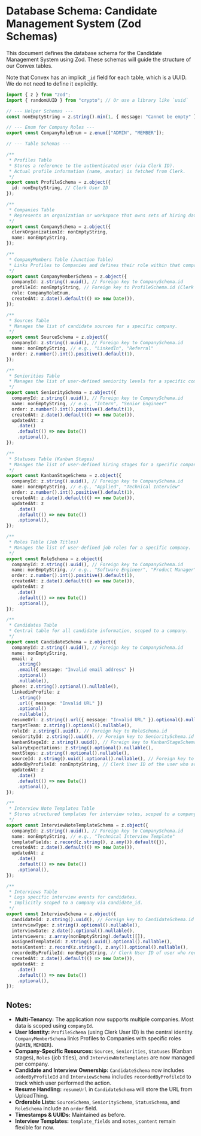 # Database Schema: Candidate Management System (Zod Schemas)

This document defines the database schema for the Candidate Management System using Zod. These schemas will guide the structure of our Convex tables.

Note that Convex has an implicit `_id` field for each table, which is a UUID. We do not need to define it explicitly.

```typescript
import { z } from "zod";
import { randomUUID } from "crypto"; // Or use a library like `uuid`

// --- Helper Schemas ---
const nonEmptyString = z.string().min(1, { message: "Cannot be empty" });

// --- Enum for Company Roles ---
export const CompanyRoleEnum = z.enum(["ADMIN", "MEMBER"]);

// --- Table Schemas ---

/**
 * Profiles Table
 * Stores a reference to the authenticated user (via Clerk ID).
 * Actual profile information (name, avatar) is fetched from Clerk.
 */
export const ProfileSchema = z.object({
  id: nonEmptyString, // Clerk User ID
});

/**
 * Companies Table
 * Represents an organization or workspace that owns sets of hiring data.
 */
export const CompanySchema = z.object({
  clerkOrganizationId: nonEmptyString,
  name: nonEmptyString,
});

/**
 * CompanyMembers Table (Junction Table)
 * Links Profiles to Companies and defines their role within that company.
 */
export const CompanyMemberSchema = z.object({
  companyId: z.string().uuid(), // Foreign key to CompanySchema.id
  profileId: nonEmptyString, // Foreign key to ProfileSchema.id (Clerk User ID)
  role: CompanyRoleEnum,
  createdAt: z.date().default(() => new Date()),
});

/**
 * Sources Table
 * Manages the list of candidate sources for a specific company.
 */
export const SourceSchema = z.object({
  companyId: z.string().uuid(), // Foreign key to CompanySchema.id
  name: nonEmptyString, // e.g., "LinkedIn", "Referral"
  order: z.number().int().positive().default(1),
});

/**
 * Seniorities Table
 * Manages the list of user-defined seniority levels for a specific company.
 */
export const SenioritySchema = z.object({
  companyId: z.string().uuid(), // Foreign key to CompanySchema.id
  name: nonEmptyString, // e.g., "Intern", "Senior Engineer"
  order: z.number().int().positive().default(1),
  createdAt: z.date().default(() => new Date()),
  updatedAt: z
    .date()
    .default(() => new Date())
    .optional(),
});

/**
 * Statuses Table (Kanban Stages)
 * Manages the list of user-defined hiring stages for a specific company.
 */
export const KanbanStageSchema = z.object({
  companyId: z.string().uuid(), // Foreign key to CompanySchema.id
  name: nonEmptyString, // e.g., "Applied", "Technical Interview"
  order: z.number().int().positive().default(1),
  createdAt: z.date().default(() => new Date()),
  updatedAt: z
    .date()
    .default(() => new Date())
    .optional(),
});

/**
 * Roles Table (Job Titles)
 * Manages the list of user-defined job roles for a specific company.
 */
export const RoleSchema = z.object({
  companyId: z.string().uuid(), // Foreign key to CompanySchema.id
  name: nonEmptyString, // e.g., "Software Engineer", "Product Manager"
  order: z.number().int().positive().default(1),
  createdAt: z.date().default(() => new Date()),
  updatedAt: z
    .date()
    .default(() => new Date())
    .optional(),
});

/**
 * Candidates Table
 * Central table for all candidate information, scoped to a company.
 */
export const CandidateSchema = z.object({
  companyId: z.string().uuid(), // Foreign key to CompanySchema.id
  name: nonEmptyString,
  email: z
    .string()
    .email({ message: "Invalid email address" })
    .optional()
    .nullable(),
  phone: z.string().optional().nullable(),
  linkedinProfile: z
    .string()
    .url({ message: "Invalid URL" })
    .optional()
    .nullable(),
  resumeUrl: z.string().url({ message: "Invalid URL" }).optional().nullable(), // URL from UploadThing (@https://uploadthing.com/)
  targetTeam: z.string().optional().nullable(),
  roleId: z.string().uuid(), // Foreign key to RoleSchema.id
  seniorityId: z.string().uuid(), // Foreign key to SenioritySchema.id
  kanbanStageId: z.string().uuid(), // Foreign key to KanbanStageSchema.id
  salaryExpectations: z.string().optional().nullable(),
  nextSteps: z.string().optional().nullable(),
  sourceId: z.string().uuid().optional().nullable(), // Foreign key to SourceSchema.id
  addedByProfileId: nonEmptyString, // Clerk User ID of the user who added the candidate
  updatedAt: z
    .date()
    .default(() => new Date())
    .optional(),
});

/**
 * Interview Note Templates Table
 * Stores structured templates for interview notes, scoped to a company.
 */
export const InterviewNoteTemplateSchema = z.object({
  companyId: z.string().uuid(), // Foreign key to CompanySchema.id
  name: nonEmptyString, // e.g., "Technical Interview Template"
  templateFields: z.record(z.string(), z.any()).default({}),
  createdAt: z.date().default(() => new Date()),
  updatedAt: z
    .date()
    .default(() => new Date())
    .optional(),
});

/**
 * Interviews Table
 * Logs specific interview events for candidates.
 * Implicitly scoped to a company via candidate_id.
 */
export const InterviewSchema = z.object({
  candidateId: z.string().uuid(), // Foreign key to CandidateSchema.id
  interviewType: z.string().optional().nullable(),
  interviewDate: z.date().optional().nullable(),
  interviewers: z.array(nonEmptyString).default([]),
  assignedTemplateId: z.string().uuid().optional().nullable(),
  notesContent: z.record(z.string(), z.any()).optional().nullable(),
  recordedByProfileId: nonEmptyString, // Clerk User ID of user who recorded the interview
  createdAt: z.date().default(() => new Date()),
  updatedAt: z
    .date()
    .default(() => new Date())
    .optional(),
});
```

## Notes:

- **Multi-Tenancy:** The application now supports multiple companies. Most data is scoped using `companyId`.
- **User Identity:** `ProfileSchema` (using Clerk User ID) is the central identity. `CompanyMemberSchema` links Profiles to Companies with specific roles (`ADMIN`, `MEMBER`).
- **Company-Specific Resources:** `Sources`, `Seniorities`, `Statuses` (Kanban stages), `Roles` (job titles), and `InterviewNoteTemplates` are now managed per company.
- **Candidate and Interview Ownership:** `CandidateSchema` now includes `addedByProfileId` and `InterviewSchema` includes `recordedByProfileId` to track which user performed the action.
- **Resume Handling:** `resumeUrl` in `CandidateSchema` will store the URL from UploadThing.
- **Orderable Lists:** `SourceSchema`, `SenioritySchema`, `StatusSchema`, and `RoleSchema` include an `order` field.
- **Timestamps & UUIDs:** Maintained as before.
- **Interview Templates:** `template_fields` and `notes_content` remain flexible for now.
